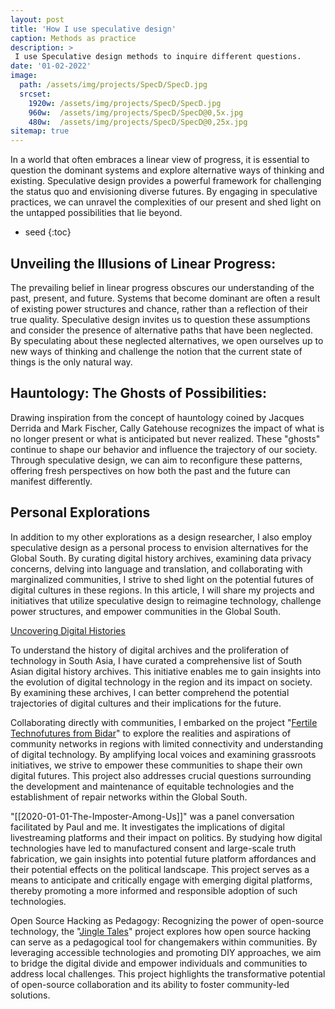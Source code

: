 ```yaml
---
layout: post
title: 'How I use speculative design'
caption: Methods as practice
description: >
 I use Speculative design methods to inquire different questions.
date: '01-02-2022'
image: 
  path: /assets/img/projects/SpecD/SpecD.jpg
  srcset: 
    1920w: /assets/img/projects/SpecD/SpecD.jpg
    960w:  /assets/img/projects/SpecD/SpecD@0,5x.jpg
    480w:  /assets/img/projects/SpecD/SpecD@0,25x.jpg
sitemap: true
---
```


In a world that often embraces a linear view of progress, it is essential to question the dominant systems and explore alternative ways of thinking and existing. Speculative design provides a powerful framework for challenging the status quo and envisioning diverse futures. By engaging in speculative practices, we can unravel the complexities of our present and shed light on the untapped possibilities that lie beyond. 

* seed
{:toc}

## Unveiling the Illusions of Linear Progress: 
The prevailing belief in linear progress obscures our understanding of the past, present, and future. Systems that become dominant are often a result of existing power structures and chance, rather than a reflection of their true quality. Speculative design invites us to question these assumptions and consider the presence of alternative paths that have been neglected. By speculating about these neglected alternatives, we open ourselves up to new ways of thinking and challenge the notion that the current state of things is the only natural way.

## Hauntology: The Ghosts of Possibilities: 
Drawing inspiration from the concept of hauntology coined by Jacques Derrida and Mark Fischer, Cally Gatehouse recognizes the impact of what is no longer present or what is anticipated but never realized. These "ghosts" continue to shape our behavior and influence the trajectory of our society. Through speculative design, we can aim to reconfigure these patterns, offering fresh perspectives on how both the past and the future can manifest differently.


## Personal Explorations
In addition to my other explorations as a design researcher, I also employ speculative design as a personal process to envision alternatives for the Global South. By curating digital history archives, examining data privacy concerns, delving into language and translation, and collaborating with marginalized communities, I strive to shed light on the potential futures of digital cultures in these regions. In this article, I will share my projects and initiatives that utilize speculative design to reimagine technology, challenge power structures, and empower communities in the Global South.

[Uncovering Digital Histories]( https://github.com/micahchoo/awesome-digital-history-South-Asia-)

To understand the history of digital archives and the proliferation of technology in South Asia, I have curated a comprehensive list of South Asian digital history archives. This initiative enables me to gain insights into the evolution of digital technology in the region and its impact on society. By examining these archives, I can better comprehend the potential trajectories of digital cultures and their implications for the future.


Collaborating directly with communities, I embarked on the project "[Fertile Technofutures from Bidar](https://one.compost.digital/fertile-technofutures-from-bidar/)" to explore the realities and aspirations of community networks in regions with limited connectivity and understanding of digital technology. By amplifying local voices and examining grassroots initiatives, we strive to empower these communities to shape their own digital futures. This project also addresses crucial questions surrounding the development and maintenance of equitable technologies and the establishment of repair networks within the Global South.

"[[2020-01-01-The-Imposter-Among-Us]]" was a panel conversation facilitated by Paul and me. It investigates the implications of digital livestreaming platforms and their impact on politics. By studying how digital technologies have led to manufactured consent and large-scale truth fabrication, we gain insights into potential future platform affordances and their potential effects on the political landscape. This project serves as a means to anticipate and critically engage with emerging digital platforms, thereby promoting a more informed and responsible adoption of such technologies.

Open Source Hacking as Pedagogy: Recognizing the power of open-source technology, the "[Jingle Tales](https://criticalcode.recipes/contributions/jingle-tales)" project explores how open source hacking can serve as a pedagogical tool for changemakers within communities. By leveraging accessible technologies and promoting DIY approaches, we aim to bridge the digital divide and empower individuals and communities to address local challenges. This project highlights the transformative potential of open-source collaboration and its ability to foster community-led solutions.